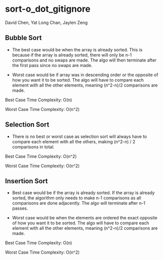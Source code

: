 # sort-o_dot_gitignore
David Chen, Yat Long Chan, Jaylen Zeng

## Bubble Sort
* The best case would be when the array is already sorted. This is because if the array is already sorted, there will only be n-1 comparisons and no swaps are made. The algo will then terminate after the first pass since no swaps are made. 

* Worst case would be if array was in descending order or the opposite of how you want it to be sorted. The algo will have to compare each element with all the other elements, meaning (n^2-n)/2 comparisons are made.

Best Case Time Complexity: O(n)

Worst Case Time Complexity: O(n^2)

## Selection Sort
* There is no best or worst case as selection sort will always have to compare each element with all the others, making (n^2-n) / 2 comparisons in total.

Best Case Time Complexity: O(n^2)

Worst Case Time Complexity: O(n^2)


## Insertion Sort
* Best case would be if the array is already sorted. If the array is already sorted, the algorithm only needs to make n-1 comparisons as all comparisons are done adjacently. The algo will terminate after n-1 passes. 

* Worst case would be when the elements are ordered the exact opposite of how you want it to be sorted. The algo will have to compare each element with all the other elements, meaning (n^2-n)/2 comparisons are made.


Best Case Time Complexity: O(n)

Worst Case Time Complexity: O(n^2)
